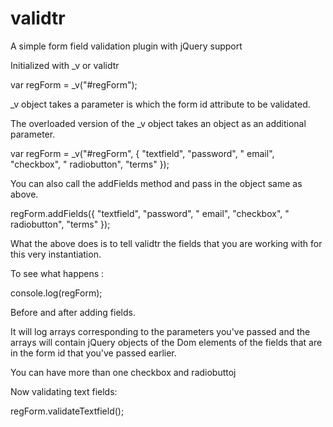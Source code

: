 # validtr
A simple form field validation plugin with jQuery support

Initialized with _v or validtr

var regForm = _v("#regForm");

_v object takes a parameter is which the form id attribute to be validated.

The overloaded version of the _v object takes an object as an additional parameter.

var regForm = _v("#regForm", {
                 "textfield",
                 "password",
                 " email",
                 "checkbox",
                 " radiobutton",
                 "terms"
             });

You can also call the addFields method and pass in the object same as above.

regForm.addFields({
                 "textfield",
                 "password",
                 " email",
                 "checkbox",
                 " radiobutton",
                 "terms"
                });

What the above does is to tell validtr the fields that you are working with for this very instantiation.

To see what happens :

console.log(regForm);

Before and after adding fields.

It will log arrays corresponding to the parameters you've passed and the arrays will contain jQuery objects of the Dom elements of the fields that are in the form id that you've passed earlier.

You can have more than one checkbox and radiobuttoj

Now validating text fields:

regForm.validateTextfield();
